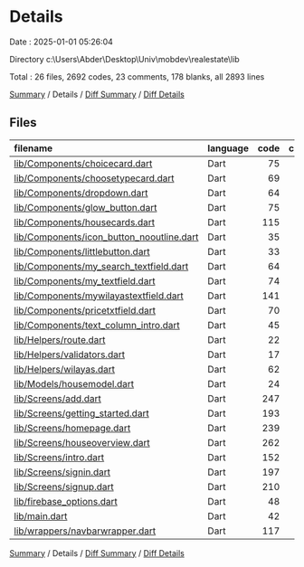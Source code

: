 # Details

Date : 2025-01-01 05:26:04

Directory c:\\Users\\Abder\\Desktop\\Univ\\mobdev\\realestate\\lib

Total : 26 files,  2692 codes, 23 comments, 178 blanks, all 2893 lines

[Summary](results.md) / Details / [Diff Summary](diff.md) / [Diff Details](diff-details.md)

## Files
| filename | language | code | comment | blank | total |
| :--- | :--- | ---: | ---: | ---: | ---: |
| [lib/Components/choicecard.dart](/lib/Components/choicecard.dart) | Dart | 75 | 1 | 7 | 83 |
| [lib/Components/choosetypecard.dart](/lib/Components/choosetypecard.dart) | Dart | 69 | 1 | 8 | 78 |
| [lib/Components/dropdown.dart](/lib/Components/dropdown.dart) | Dart | 64 | 0 | 4 | 68 |
| [lib/Components/glow_button.dart](/lib/Components/glow_button.dart) | Dart | 75 | 0 | 7 | 82 |
| [lib/Components/housecards.dart](/lib/Components/housecards.dart) | Dart | 115 | 0 | 4 | 119 |
| [lib/Components/icon_button_nooutline.dart](/lib/Components/icon_button_nooutline.dart) | Dart | 35 | 0 | 4 | 39 |
| [lib/Components/littlebutton.dart](/lib/Components/littlebutton.dart) | Dart | 33 | 0 | 2 | 35 |
| [lib/Components/my_search_textfield.dart](/lib/Components/my_search_textfield.dart) | Dart | 64 | 0 | 4 | 68 |
| [lib/Components/my_textfield.dart](/lib/Components/my_textfield.dart) | Dart | 74 | 0 | 6 | 80 |
| [lib/Components/mywilayastextfield.dart](/lib/Components/mywilayastextfield.dart) | Dart | 141 | 0 | 10 | 151 |
| [lib/Components/pricetxtfield.dart](/lib/Components/pricetxtfield.dart) | Dart | 70 | 0 | 4 | 74 |
| [lib/Components/text_column_intro.dart](/lib/Components/text_column_intro.dart) | Dart | 45 | 0 | 5 | 50 |
| [lib/Helpers/route.dart](/lib/Helpers/route.dart) | Dart | 22 | 0 | 9 | 31 |
| [lib/Helpers/validators.dart](/lib/Helpers/validators.dart) | Dart | 17 | 0 | 3 | 20 |
| [lib/Helpers/wilayas.dart](/lib/Helpers/wilayas.dart) | Dart | 62 | 0 | 0 | 62 |
| [lib/Models/housemodel.dart](/lib/Models/housemodel.dart) | Dart | 24 | 1 | 3 | 28 |
| [lib/Screens/add.dart](/lib/Screens/add.dart) | Dart | 247 | 2 | 17 | 266 |
| [lib/Screens/getting_started.dart](/lib/Screens/getting_started.dart) | Dart | 193 | 1 | 10 | 204 |
| [lib/Screens/homepage.dart](/lib/Screens/homepage.dart) | Dart | 239 | 2 | 13 | 254 |
| [lib/Screens/houseoverview.dart](/lib/Screens/houseoverview.dart) | Dart | 262 | 0 | 5 | 267 |
| [lib/Screens/intro.dart](/lib/Screens/intro.dart) | Dart | 152 | 1 | 9 | 162 |
| [lib/Screens/signin.dart](/lib/Screens/signin.dart) | Dart | 197 | 1 | 10 | 208 |
| [lib/Screens/signup.dart](/lib/Screens/signup.dart) | Dart | 210 | 1 | 9 | 220 |
| [lib/firebase_options.dart](/lib/firebase_options.dart) | Dart | 48 | 12 | 3 | 63 |
| [lib/main.dart](/lib/main.dart) | Dart | 42 | 0 | 4 | 46 |
| [lib/wrappers/navbarwrapper.dart](/lib/wrappers/navbarwrapper.dart) | Dart | 117 | 0 | 18 | 135 |

[Summary](results.md) / Details / [Diff Summary](diff.md) / [Diff Details](diff-details.md)